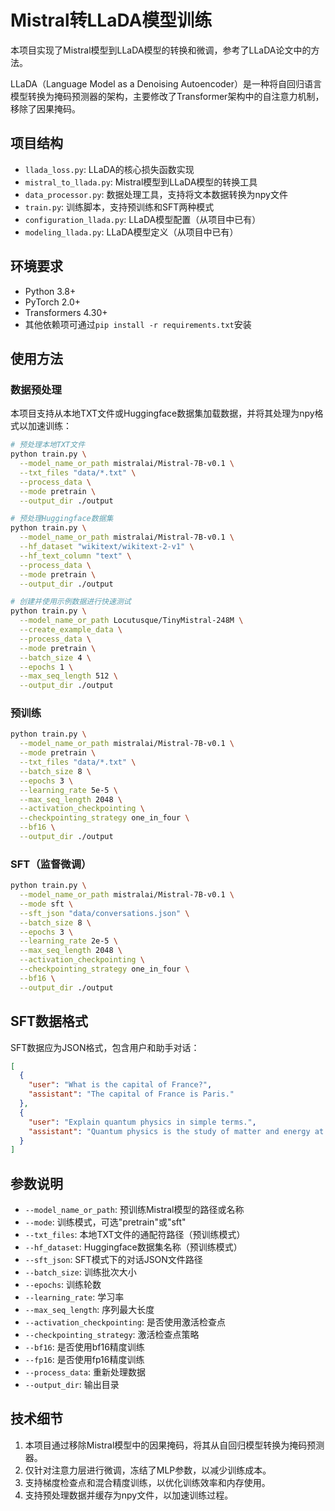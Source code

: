 # Mistral转LLaDA模型训练

本项目实现了Mistral模型到LLaDA模型的转换和微调，参考了LLaDA论文中的方法。

LLaDA（Language Model as a Denoising Autoencoder）是一种将自回归语言模型转换为掩码预测器的架构，主要修改了Transformer架构中的自注意力机制，移除了因果掩码。

## 项目结构

- `llada_loss.py`: LLaDA的核心损失函数实现
- `mistral_to_llada.py`: Mistral模型到LLaDA模型的转换工具
- `data_processor.py`: 数据处理工具，支持将文本数据转换为npy文件
- `train.py`: 训练脚本，支持预训练和SFT两种模式
- `configuration_llada.py`: LLaDA模型配置（从项目中已有）
- `modeling_llada.py`: LLaDA模型定义（从项目中已有）

## 环境要求

- Python 3.8+
- PyTorch 2.0+
- Transformers 4.30+
- 其他依赖项可通过`pip install -r requirements.txt`安装

## 使用方法

### 数据预处理

本项目支持从本地TXT文件或Huggingface数据集加载数据，并将其处理为npy格式以加速训练：

```bash
# 预处理本地TXT文件
python train.py \
  --model_name_or_path mistralai/Mistral-7B-v0.1 \
  --txt_files "data/*.txt" \
  --process_data \
  --mode pretrain \
  --output_dir ./output

# 预处理Huggingface数据集
python train.py \
  --model_name_or_path mistralai/Mistral-7B-v0.1 \
  --hf_dataset "wikitext/wikitext-2-v1" \
  --hf_text_column "text" \
  --process_data \
  --mode pretrain \
  --output_dir ./output

# 创建并使用示例数据进行快速测试
python train.py \
  --model_name_or_path Locutusque/TinyMistral-248M \
  --create_example_data \
  --process_data \
  --mode pretrain \
  --batch_size 4 \
  --epochs 1 \
  --max_seq_length 512 \
  --output_dir ./output
```

### 预训练

```bash
python train.py \
  --model_name_or_path mistralai/Mistral-7B-v0.1 \
  --mode pretrain \
  --txt_files "data/*.txt" \
  --batch_size 8 \
  --epochs 3 \
  --learning_rate 5e-5 \
  --max_seq_length 2048 \
  --activation_checkpointing \
  --checkpointing_strategy one_in_four \
  --bf16 \
  --output_dir ./output
```

### SFT（监督微调）

```bash
python train.py \
  --model_name_or_path mistralai/Mistral-7B-v0.1 \
  --mode sft \
  --sft_json "data/conversations.json" \
  --batch_size 8 \
  --epochs 3 \
  --learning_rate 2e-5 \
  --max_seq_length 2048 \
  --activation_checkpointing \
  --checkpointing_strategy one_in_four \
  --bf16 \
  --output_dir ./output
```

## SFT数据格式

SFT数据应为JSON格式，包含用户和助手对话：

```json
[
  {
    "user": "What is the capital of France?",
    "assistant": "The capital of France is Paris."
  },
  {
    "user": "Explain quantum physics in simple terms.",
    "assistant": "Quantum physics is the study of matter and energy at the most fundamental level..."
  }
]
```

## 参数说明

- `--model_name_or_path`: 预训练Mistral模型的路径或名称
- `--mode`: 训练模式，可选"pretrain"或"sft"
- `--txt_files`: 本地TXT文件的通配符路径（预训练模式）
- `--hf_dataset`: Huggingface数据集名称（预训练模式）
- `--sft_json`: SFT模式下的对话JSON文件路径
- `--batch_size`: 训练批次大小
- `--epochs`: 训练轮数
- `--learning_rate`: 学习率
- `--max_seq_length`: 序列最大长度
- `--activation_checkpointing`: 是否使用激活检查点
- `--checkpointing_strategy`: 激活检查点策略
- `--bf16`: 是否使用bf16精度训练
- `--fp16`: 是否使用fp16精度训练
- `--process_data`: 重新处理数据
- `--output_dir`: 输出目录

## 技术细节

1. 本项目通过移除Mistral模型中的因果掩码，将其从自回归模型转换为掩码预测器。
2. 仅针对注意力层进行微调，冻结了MLP参数，以减少训练成本。
3. 支持梯度检查点和混合精度训练，以优化训练效率和内存使用。
4. 支持预处理数据并缓存为npy文件，以加速训练过程。 